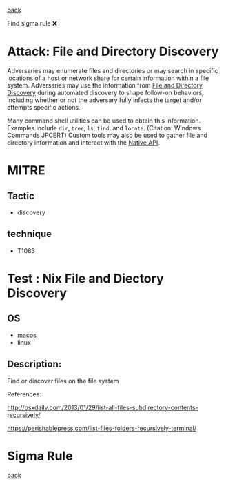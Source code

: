 
[back](../index.md)

Find sigma rule :x: 

# Attack: File and Directory Discovery 

Adversaries may enumerate files and directories or may search in specific locations of a host or network share for certain information within a file system. Adversaries may use the information from [File and Directory Discovery](https://attack.mitre.org/techniques/T1083) during automated discovery to shape follow-on behaviors, including whether or not the adversary fully infects the target and/or attempts specific actions.

Many command shell utilities can be used to obtain this information. Examples include <code>dir</code>, <code>tree</code>, <code>ls</code>, <code>find</code>, and <code>locate</code>. (Citation: Windows Commands JPCERT) Custom tools may also be used to gather file and directory information and interact with the [Native API](https://attack.mitre.org/techniques/T1106).

# MITRE
## Tactic
  - discovery


## technique
  - T1083


# Test : Nix File and Diectory Discovery
## OS
  - macos
  - linux


## Description:
Find or discover files on the file system

References:

http://osxdaily.com/2013/01/29/list-all-files-subdirectory-contents-recursively/

https://perishablepress.com/list-files-folders-recursively-terminal/


# Sigma Rule


[back](../index.md)
